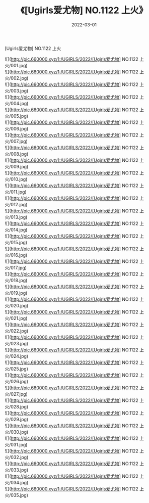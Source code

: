 ﻿---
layout: post
title:  《[Ugirls爱尤物] NO.1122 上火》
date:   2022-03-01
img: http://pic.660000.xyz/1:/UGIRLS/2022/[Ugirls爱尤物] NO.1122 上火/000.jpg
categories: [美女, 清纯, 唯美]
---

[Ugirls爱尤物] NO.1122 上火

 ![](http://pic.660000.xyz/1:/UGIRLS/2022/[Ugirls爱尤物] NO.1122 上火/001.jpg) <br>![](http://pic.660000.xyz/1:/UGIRLS/2022/[Ugirls爱尤物] NO.1122 上火/002.jpg) <br>![](http://pic.660000.xyz/1:/UGIRLS/2022/[Ugirls爱尤物] NO.1122 上火/003.jpg) <br>![](http://pic.660000.xyz/1:/UGIRLS/2022/[Ugirls爱尤物] NO.1122 上火/004.jpg) <br>![](http://pic.660000.xyz/1:/UGIRLS/2022/[Ugirls爱尤物] NO.1122 上火/005.jpg) <br>![](http://pic.660000.xyz/1:/UGIRLS/2022/[Ugirls爱尤物] NO.1122 上火/006.jpg) <br>![](http://pic.660000.xyz/1:/UGIRLS/2022/[Ugirls爱尤物] NO.1122 上火/007.jpg) <br>![](http://pic.660000.xyz/1:/UGIRLS/2022/[Ugirls爱尤物] NO.1122 上火/008.jpg) <br>![](http://pic.660000.xyz/1:/UGIRLS/2022/[Ugirls爱尤物] NO.1122 上火/009.jpg) <br>![](http://pic.660000.xyz/1:/UGIRLS/2022/[Ugirls爱尤物] NO.1122 上火/010.jpg) <br>![](http://pic.660000.xyz/1:/UGIRLS/2022/[Ugirls爱尤物] NO.1122 上火/011.jpg) <br>![](http://pic.660000.xyz/1:/UGIRLS/2022/[Ugirls爱尤物] NO.1122 上火/012.jpg) <br>![](http://pic.660000.xyz/1:/UGIRLS/2022/[Ugirls爱尤物] NO.1122 上火/013.jpg) <br>![](http://pic.660000.xyz/1:/UGIRLS/2022/[Ugirls爱尤物] NO.1122 上火/014.jpg) <br>![](http://pic.660000.xyz/1:/UGIRLS/2022/[Ugirls爱尤物] NO.1122 上火/015.jpg) <br>![](http://pic.660000.xyz/1:/UGIRLS/2022/[Ugirls爱尤物] NO.1122 上火/016.jpg) <br>![](http://pic.660000.xyz/1:/UGIRLS/2022/[Ugirls爱尤物] NO.1122 上火/017.jpg) <br>![](http://pic.660000.xyz/1:/UGIRLS/2022/[Ugirls爱尤物] NO.1122 上火/018.jpg) <br>![](http://pic.660000.xyz/1:/UGIRLS/2022/[Ugirls爱尤物] NO.1122 上火/019.jpg) <br>![](http://pic.660000.xyz/1:/UGIRLS/2022/[Ugirls爱尤物] NO.1122 上火/020.jpg) <br>![](http://pic.660000.xyz/1:/UGIRLS/2022/[Ugirls爱尤物] NO.1122 上火/021.jpg) <br>![](http://pic.660000.xyz/1:/UGIRLS/2022/[Ugirls爱尤物] NO.1122 上火/022.jpg) <br>![](http://pic.660000.xyz/1:/UGIRLS/2022/[Ugirls爱尤物] NO.1122 上火/023.jpg) <br>![](http://pic.660000.xyz/1:/UGIRLS/2022/[Ugirls爱尤物] NO.1122 上火/024.jpg) <br>![](http://pic.660000.xyz/1:/UGIRLS/2022/[Ugirls爱尤物] NO.1122 上火/025.jpg) <br>![](http://pic.660000.xyz/1:/UGIRLS/2022/[Ugirls爱尤物] NO.1122 上火/026.jpg) <br>![](http://pic.660000.xyz/1:/UGIRLS/2022/[Ugirls爱尤物] NO.1122 上火/027.jpg) <br>![](http://pic.660000.xyz/1:/UGIRLS/2022/[Ugirls爱尤物] NO.1122 上火/028.jpg) <br>![](http://pic.660000.xyz/1:/UGIRLS/2022/[Ugirls爱尤物] NO.1122 上火/029.jpg) <br>![](http://pic.660000.xyz/1:/UGIRLS/2022/[Ugirls爱尤物] NO.1122 上火/030.jpg) <br>![](http://pic.660000.xyz/1:/UGIRLS/2022/[Ugirls爱尤物] NO.1122 上火/031.jpg) <br>![](http://pic.660000.xyz/1:/UGIRLS/2022/[Ugirls爱尤物] NO.1122 上火/032.jpg) <br>![](http://pic.660000.xyz/1:/UGIRLS/2022/[Ugirls爱尤物] NO.1122 上火/033.jpg) <br>![](http://pic.660000.xyz/1:/UGIRLS/2022/[Ugirls爱尤物] NO.1122 上火/034.jpg) <br>![](http://pic.660000.xyz/1:/UGIRLS/2022/[Ugirls爱尤物] NO.1122 上火/035.jpg) <br>